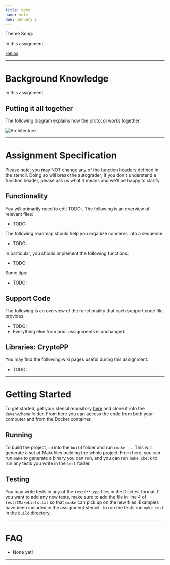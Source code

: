 ```yaml
---
title: Vote
name: vote
due: January 1 
---
```


Theme Song: []()

In this assignment, 

[Helios](https://www.usenix.org/legacy/events/sec08/tech/full_papers/adida/adida.pdf)

---

# Background Knowledge

In this assignment, 



## Putting it all together

The following diagram explains how the protocol works together.

![Architecture]()

---

# Assignment Specification

Please note: you may NOT change any of the function headers defined in the stencil. Doing so will break the autograder; if you don't understand a function header, please ask us what it means and we'll be happy to clarify.

## Functionality

You will primarily need to edit TODO:. The following is an overview of relevant files:
- TODO:

The following roadmap should help you organize concerns into a sequence:
- TODO:

In particular, you should implement the following functions:
- TODO:

Some tips:
- TODO:

## Support Code

The following is an overview of the functionality that each support code file provides.
- TODO:
- Everything else from prior assignments is unchanged.

## Libraries: CryptoPP

You may find the following wiki pages useful during this assignment:
- TODO:

---

# Getting Started

To get started, get your stencil repository [here]() and clone it into the `devenv/home` folder. From here you can access the code from both your computer and from the Docker container.

## Running

To build the project, `cd`  into the `build` folder and run `cmake ..`. This will generate a set of Makefiles building the whole project. From here, you can run `make` to generate a binary you can run, and you can run `make check` to run any tests you write in the `test` folder.

## Testing

You may write tests in any of the `test/**.cpp` files in the Doctest format. If you want to add any new tests, make sure to add the file in line 4 of `test/CMakeLists.txt` so that `cmake` can pick up on the new files. Examples have been included in the assignment stencil. To run the tests run `make test` in the `build` directory.

---

# FAQ

- None yet!

---

